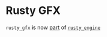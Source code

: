 # Rusty GFX

`rusty_gfx` is now [part] of [`rusty_engine`]

[part]: https://github.com/cleancut/rusty_engine/tree/master/rusty_gfx
 [`rusty_engine`]: https://github.com/cleancut/rusty_engine